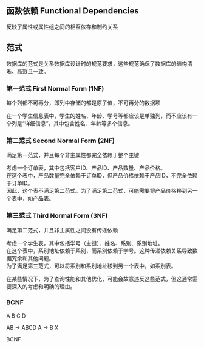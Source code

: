 ## 函数依赖 Functional Dependencies

反映了属性或属性组之间的相互依存和制约关系


##  范式

数据库的范式是关系数据库设计时的规范要求，这些规范确保了数据库的结构清晰、高效且一致。

### 第一范式 First Normal Form (1NF)

每个列都不可再分，即列中存储的都是原子值，不可再分的数据项

在一个学生信息表中，学生的姓名、年龄、学号等都应该是单独列，而不应该有一个列是“详细信息”，其中包含姓名、年龄等多个信息。

### 第二范式 Second Normal Form (2NF)

满足第一范式，并且每个非主属性都完全依赖于整个主键

考虑一个订单表，其中包括客户ID、产品ID、产品数量、产品价格。  
在这个表中，产品数量完全依赖于订单ID，但产品价格依赖于产品ID，不完全依赖于订单ID。  
因此，这个表不满足第二范式。为了满足第二范式，可能需要将产品价格移到另一个表中，如产品表。

### 第三范式 Third Normal Form (3NF)

满足第二范式，并且非主属性之间没有传递依赖

考虑一个学生表，其中包括学号（主键）、姓名、系别、系别地址。  
在这个表中，系别地址依赖于系别，而系别依赖于学号。这种传递依赖关系导致数据冗余和其他问题。  
为了满足第三范式，可以将系别和系别地址移到另一个表中，如系别表。

在某些情况下，为了查询性能和其他优化，可能会故意违反这些范式，但这通常需要深入的考虑和明确的理由。

### BCNF

A B C D

AB -> ABCD  A -> B X

BCNF
